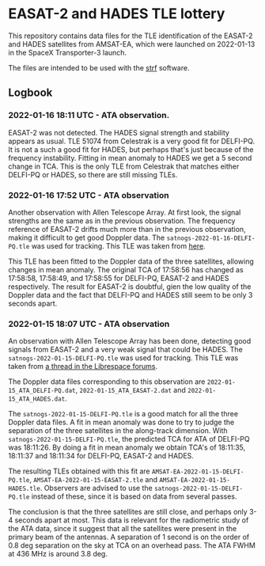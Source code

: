 # EASAT-2 and HADES TLE lottery

This repository contains data files for the TLE identification of the EASAT-2
and HADES satellites from AMSAT-EA, which were launched on 2022-01-13 in the
SpaceX Transporter-3 launch.

The files are intended to be used with the [strf](https://github.com/cbassa/strf)
software.

## Logbook

### 2022-01-16 18:11 UTC - ATA observation.

EASAT-2 was not detected. The HADES signal strength and stability appears as usual.
TLE 51074 from Celestrak is a very good fit for DELFI-PQ. It is not a such a good fit
for HADES, but perhaps that's just because of the frequency instability. Fitting in
mean anomaly to HADES we get a 5 second change in TCA. This is the only TLE from
Celestrak that matches either DELFI-PQ or HADES, so there are still missing TLEs.

### 2022-01-16 17:52 UTC - ATA observation

Another observation with Allen Telescope Array. At first look, the signal
strengths are the same as in the previous observation. The frequency reference
of EASAT-2 drifts much more than in the previous observation, making it difficult
to get good Doppler data. The `satnogs-2022-01-16-DELFI-PQ.tle` was used for tracking.
This TLE was taken from [here](https://community.libre.space/t/spacex-f9-transporter-3-2022-01-13-15-25utc/8776/66).

This TLE has been fitted to the Doppler data of the three satellites, allowing
changes in mean anomaly. The original TCA of 17:58:56 has changed as 17:58:58,
17:58:49, and 17:58:55 for DELFI-PQ, EASAT-2 and HADES respectively. The result
for EASAT-2 is doubtful, gien the low quality of the Doppler data and the fact
that DELFI-PQ and HADES still seem to be only 3 seconds apart.

### 2022-01-15 18:07 UTC - ATA observation

An observation with Allen Telescope Array has been done, detecting good signals
from EASAT-2 and a very weak signal that could be HADES. The `satnogs-2022-01-15-DELFI-PQ.tle` was used for tracking. This TLE was taken from
[a thread in the Librespace forums](https://community.libre.space/t/spacex-f9-transporter-3-2022-01-13-15-25utc/8776/51).

The Doppler data files corresponding to this observation are `2022-01-15_ATA_DELFI-PQ.dat`,
`2022-01-15_ATA_EASAT-2.dat` and `2022-01-15_ATA_HADES.dat`.

The `satnogs-2022-01-15-DELFI-PQ.tle` is a good match for all the three Doppler
data files. A fit in mean anomaly was done to try to judge the separation of the
three satellites in the along-track dimension. With
`satnogs-2022-01-15-DELFI-PQ.tle`, the predicted TCA for ATA of DELFI-PQ was
18:11:26. By doing a fit in mean anomaly we obtain TCA's of 18:11:35, 18:11:37
and 18:11:34 for DELFI-PQ, EASAT-2 and HADES.

The resulting TLEs obtained with this fit are
`AMSAT-EA-2022-01-15-DELFI-PQ.tle`, `AMSAT-EA-2022-01-15-EASAT-2.tle` and
`AMSAT-EA-2022-01-15-HADES.tle`. Observers are advised to use the
`satnogs-2022-01-15-DELFI-PQ.tle` instead of these, since it is based on data
from several passes.

The conclusion is that the three satellites are still close, and perhaps only
3-4 seconds apart at most. This data is relevant for the radiometric study of
the ATA data, since it suggest that all the satellites were present in the
primary beam of the antennas. A separation of 1 second is on the order of 0.8
deg separation on the sky at TCA on an overhead pass. The ATA FWHM at 436 MHz
is around 3.8 deg.
